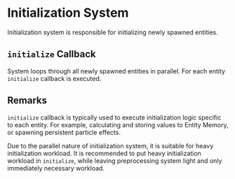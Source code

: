 # Initialization System

Initialization system is responsible for initializing newly spawned entities.

## `initialize` Callback

System loops through all newly spawned entities in parallel. For each entity `initialize` callback is executed.

## Remarks

`initialize` callback is typically used to execute initialization logic specific to each entity. For example, calculating and storing values to Entity Memory, or spawning persistent particle effects.

Due to the parallel nature of initialization system, it is suitable for heavy initialization workload. It is recommended to put heavy initialization workload in `initialize`, while leaving preprocessing system light and only immediately necessary workload.
